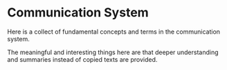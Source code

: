 # Communication System

Here is a collect of fundamental concepts and terms in the communication system.

The meaningful and interesting things here are that deeper understanding and summaries instead of copied texts are provided.